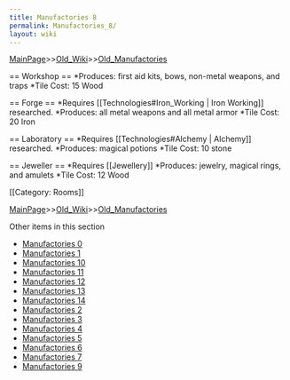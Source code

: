 ```yaml
---
title: Manufactories 8
permalink: Manufactories_8/
layout: wiki
---
```


[MainPage](/keeperrl_wiki/ "wikilink")>>[Old_Wiki](/keeperrl_wiki/Old_Wiki "wikilink")>>[Old_Manufactories](/keeperrl_wiki/Old_Manufactories "wikilink")

== Workshop ==
*Produces: first aid kits, bows, non-metal weapons, and traps
*Tile Cost: 15 Wood

== Forge ==
*Requires [[Technologies#Iron_Working | Iron Working]] researched.
*Produces: all metal weapons and all metal armor
*Tile Cost: 20 Iron

== Laboratory ==
*Requires [[Technologies#Alchemy | Alchemy]] researched.
*Produces: magical potions
*Tile Cost: 10 stone

== Jeweller ==
*Requires [[Jewellery]]
*Produces: jewelry, magical rings, and amulets
*Tile Cost: 12 Wood

[[Category: Rooms]]

[MainPage](/keeperrl_wiki/ "wikilink")>>[Old_Wiki](/keeperrl_wiki/Old_Wiki "wikilink")>>[Old_Manufactories](/keeperrl_wiki/Old_Manufactories "wikilink")

Other items in this section
-    [Manufactories 0](/keeperrl_wiki/Manufactories_0 "wikilink")
-    [Manufactories 1](/keeperrl_wiki/Manufactories_1 "wikilink")
-    [Manufactories 10](/keeperrl_wiki/Manufactories_10 "wikilink")
-    [Manufactories 11](/keeperrl_wiki/Manufactories_11 "wikilink")
-    [Manufactories 12](/keeperrl_wiki/Manufactories_12 "wikilink")
-    [Manufactories 13](/keeperrl_wiki/Manufactories_13 "wikilink")
-    [Manufactories 14](/keeperrl_wiki/Manufactories_14 "wikilink")
-    [Manufactories 2](/keeperrl_wiki/Manufactories_2 "wikilink")
-    [Manufactories 3](/keeperrl_wiki/Manufactories_3 "wikilink")
-    [Manufactories 4](/keeperrl_wiki/Manufactories_4 "wikilink")
-    [Manufactories 5](/keeperrl_wiki/Manufactories_5 "wikilink")
-    [Manufactories 6](/keeperrl_wiki/Manufactories_6 "wikilink")
-    [Manufactories 7](/keeperrl_wiki/Manufactories_7 "wikilink")
-    [Manufactories 9](/keeperrl_wiki/Manufactories_9 "wikilink")
